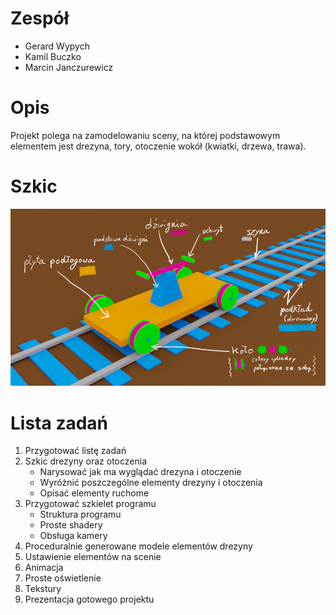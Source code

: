# Zespół
- Gerard Wypych
- Kamil Buczko
- Marcin Janczurewicz

# Opis
 Projekt polega na zamodelowaniu sceny, na której podstawowym elementem jest
 drezyna, tory, otoczenie wokół (kwiatki, drzewa, trawa).

# Szkic
![](draisine-sketch.png)
# Lista zadań

1. Przygotować listę zadań
2. Szkic drezyny oraz otoczenia
	- Narysować jak ma wyglądać drezyna i otoczenie
	- Wyróżnić poszczególne elementy drezyny i otoczenia
	- Opisać elementy ruchome
4. Przygotować szkielet programu
	- Struktura programu
	- Proste shadery
	- Obsługa kamery
8. Proceduralnie generowane modele elementów drezyny
9. Ustawienie elementów na scenie
10. Animacja
11. Proste oświetlenie
12. Tekstury
13. Prezentacja gotowego projektu